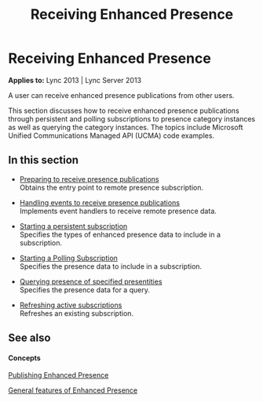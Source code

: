 ﻿---
title: Receiving Enhanced Presence
TOCTitle: Receiving Enhanced Presence
ms:assetid: e8c772b7-9554-4f83-8a9c-c34e810b9065
ms:mtpsurl: https://msdn.microsoft.com/en-us/library/Dn454653(v=office.15)
ms:contentKeyID: 57092908
ms.date: 07/24/2014
mtps_version: v=office.15
---

# Receiving Enhanced Presence


**Applies to:** Lync 2013 | Lync Server 2013

A user can receive enhanced presence publications from other users.

This section discusses how to receive enhanced presence publications through persistent and polling subscriptions to presence category instances as well as querying the category instances. The topics include Microsoft Unified Communications Managed API (UCMA) code examples.

## In this section

  - [Preparing to receive presence publications](preparing-to-receive-presence-publications.md)  
    Obtains the entry point to remote presence subscription.

  - [Handling events to receive presence publications](handling-events-to-receive-presence-publications.md)  
    Implements event handlers to receive remote presence data.

  - [Starting a persistent subscription](starting-a-persistent-subscription.md)  
    Specifies the types of enhanced presence data to include in a subscription.

  - [Starting a Polling Subscription](starting-a-polling-subscription.md)  
    Specifies the presence data to include in a subscription.

  - [Querying presence of specified presentities](querying-presence-of-specified-presentities.md)  
    Specifies the presence data for a query.

  - [Refreshing active subscriptions](refreshing-active-subscriptions.md)  
    Refreshes an existing subscription.

## See also

#### Concepts

[Publishing Enhanced Presence](publishing-enhanced-presence.md)

[General features of Enhanced Presence](general-features-of-enhanced-presence.md)

